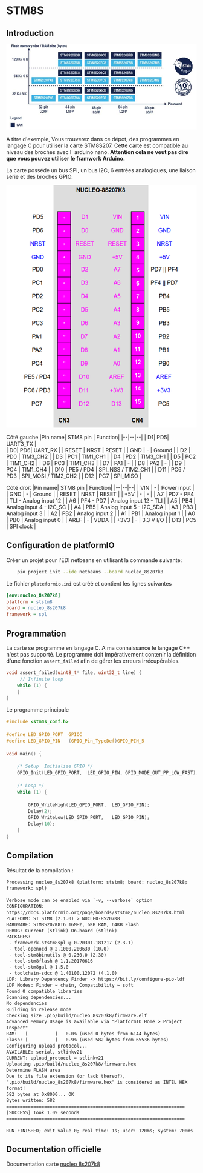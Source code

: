 ﻿# STM8S

## Introduction

![Gamme STM8S20](/gamme_STM8S20.png)

A titre d'exemple, Vous trouverez dans ce dépot, des programmes en langage C pour utiliser la carte STM8S207.
Cette carte est compatible au niveau des broches avec l' arduino nano. **Attention cela ne veut pas dire que vous pouvez utiliser le framwork Arduino.** 

La carte posséde un bus SPI, un bus I2C, 6 entrées analogiques, une liaison série et des broches GPIO.

![brochage NUCLEO-8S207K8](/brochage_NUCLEO-8S207K8.png)

Côté gauche
|Pin name| STM8 pin | Function|
|--|--|--|
| D1|  PD5|  UART3_TX  |  
| D0|  PD6|  UART_RX |
| RESET | NRST | RESET |
| GND  | - | Ground |
| D2 | PD0 | TIM3_CH2 |
| D3 | PC1 | TIM1_CH1 |
| D4 | PD2 | TIM3_CH1 |
| D5 | PC2 | TIM1_CH2 |
| D6 | PC3 | TIM1_CH3 |
| D7 | PA1 | - |
| D8 | PA2 | - |
| D9 | PC4 | TIM1_CH4 |
| D10 | PE5 / PD4 | SPI_NSS / TIM2_CH1 |
| D11 | PC6 / PD3 | SPI_MOSI / TIM2_CH2 |
| D12 | PC7 | SPI_MISO |

Côté droit
|Pin name| STM8 pin | Function|
|--|--|--|
| VIN |  - | Power input |
| GND | - | Ground |
| RESET | NRST | RESET |
| +5V | - | - |
| A7 | PD7 - PF4 | TLI - Analog input 12 |
| A6 | PF4 - PD7 |  Analog input 12 - TLI |
| A5 | PB4 | Analog input 4 - I2C_SC |
| A4 | PB5 | Analog input 5 - I2C_SDA |
| A3 | PB3 | Analog input 3 |
| A2 | PB2 | Analog input 2 |
| A1 | PB1 | Analog input 1 |
| A0 | PB0 | Analog input 0 |
| AREF | - | VDDA |
| +3V3 | - | 3.3 V I/O |
| D13 | PC5 | SPI clock |

## Configuration de platformIO

Créer un projet pour l'EDI netbeans en utilisant la commande suivante:
```bash
	pio project init --ide netbeans --board nucleo_8s207k8
```
Le fichier `plateformio.ini` est créé et contient les lignes suivantes
```ini
[env:nucleo_8s207k8]
platform = ststm8
board = nucleo_8s207k8
framework = spl
``` 
## Programmation

La carte se programme en langage C. A ma connaissance le langage C++ n'est pas supporté.
Le programme doit impérativement contenir la définition d'une fonction `assert_failed` afin de gérer les erreurs irrécupérables. 
```c
void assert_failed(uint8_t* file, uint32_t line) {
     // Infinite loop 
    while (1) {
    }
}
```
Le programme principale
```c
#include <stm8s_conf.h>

#define LED_GPIO_PORT  GPIOC
#define LED_GPIO_PIN   (GPIO_Pin_TypeDef)GPIO_PIN_5

void main() {

    /* Setup  Initialize GPIO */
    GPIO_Init(LED_GPIO_PORT,  LED_GPIO_PIN, GPIO_MODE_OUT_PP_LOW_FAST);
 
    /* Loop */
    while (1) {

        GPIO_WriteHigh(LED_GPIO_PORT,  LED_GPIO_PIN);
        Delay(2);
        GPIO_WriteLow(LED_GPIO_PORT,   LED_GPIO_PIN);
        Delay(10);
    }
}
```

## Compilation
Résultat de la compilation :
```
Processing nucleo_8s207k8 (platform: ststm8; board: nucleo_8s207k8; framework: spl)

Verbose mode can be enabled via `-v, --verbose` option
CONFIGURATION: https://docs.platformio.org/page/boards/ststm8/nucleo_8s207k8.html
PLATFORM: ST STM8 (2.1.0) > NUCLEO-8S207K8
HARDWARE: STM8S207K8T6 16MHz, 6KB RAM, 64KB Flash
DEBUG: Current (stlink) On-board (stlink)
PACKAGES: 
 - framework-ststm8spl @ 0.20301.181217 (2.3.1) 
 - tool-openocd @ 2.1000.200630 (10.0) 
 - tool-stm8binutils @ 0.230.0 (2.30) 
 - tool-stm8flash @ 1.1.20170616 
 - tool-stm8gal @ 1.5.0 
 - toolchain-sdcc @ 1.40100.12072 (4.1.0)
LDF: Library Dependency Finder -> https://bit.ly/configure-pio-ldf
LDF Modes: Finder ~ chain, Compatibility ~ soft
Found 0 compatible libraries
Scanning dependencies...
No dependencies
Building in release mode
Checking size .pio/build/nucleo_8s207k8/firmware.elf
Advanced Memory Usage is available via "PlatformIO Home > Project Inspect"
RAM:   [          ]   0.0% (used 0 bytes from 6144 bytes)
Flash: [          ]   0.9% (used 582 bytes from 65536 bytes)
Configuring upload protocol...
AVAILABLE: serial, stlinkv21
CURRENT: upload_protocol = stlinkv21
Uploading .pio/build/nucleo_8s207k8/firmware.hex
Determine FLASH area
Due to its file extension (or lack thereof), ".pio/build/nucleo_8s207k8/firmware.hex" is considered as INTEL HEX format!
582 bytes at 0x8000... OK
Bytes written: 582
================================================================== [SUCCESS] Took 1.09 seconds ==================================================================

RUN FINISHED; exit value 0; real time: 1s; user: 120ms; system: 700ms

```


## Documentation officielle

Documentation carte [nucleo 8s207k8](https://www.st.com/en/evaluation-tools/nucleo-8s207k8.html#documentation)


